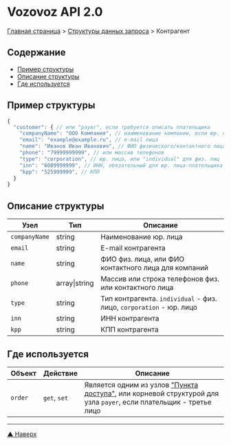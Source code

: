 # <a name="up"/>Vozovoz API 2.0

[Главная страница](/README.md) > [Структуры данных запроса](index.md) > Контрагент

## Содержание

* [Пример структуры](#example)
* [Описание структуры](#description)
* [Где используется](#used)

## <a name="example"/>Пример структуры

```javascript
{
  "customer": { // или "payer", если требуется описать плательщика
    "companyName": "ООО Компания", // наименование компании, если юр. лицо
    "email": "example@example.ru", // e-mail лица
    "name": "Иванов Иван Иванович", // ФИО физического/контактного лица
    "phone": "79999999999", // или массив телефонов
    "type": "corporation", // юр. лицо, или "individual" для физ. лиц
    "inn": "6009999999", // ИНН, обязательный для юр. лица-плательщика
    "kpp": "525999999", // КПП
  }
}
```

## <a name="description"/>Описание структуры

| Узел          | Тип       | Описание |
| ----          | ---       | -------- |
| `companyName` | string    | Наименование юр. лица |
| `email`       | string    | E-mail контрагента |
| `name`        | string    | ФИО физ. лица, или ФИО контактного лица для компаний |
| `phone`       | array\|string | Массив или строка телефонов физ. или контактного лица |
| `type`        | string    | Тип контрагента. `individual` - физ. лицо, `corporation` - юр. лицо |
| `inn`         | string    | ИНН контрагента |
| `kpp`         | string    | КПП контрагента |

## <a name="used"/>Где используется

| Объект        | Действие      | Описание |
| ------        | --------      | -------- |
| `order`       | `get`, `set`  | Является одним из узлов ["Пункта доступа"](gateway.md), или корневой структурой для узла `payer`, если плательщик - третье лицо |

***
[▲ Наверх](#up)